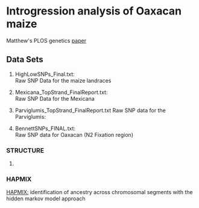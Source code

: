 # Introgression analysis of Oaxacan maize

Matthew's PLOS genetics [paper](http://www.plosgenetics.org/article/fetchObject.action?uri=info%3Adoi%2F10.1371%2Fjournal.pgen.1003477&representation=PDF)


## Data Sets

1. HighLowSNPs_Final.txt:  
Raw SNP Data for the maize landraces

2. Mexicana_TopStrand_FinalReport.txt:  
Raw SNP Data for the Mexicana

3. Parviglumis_TopStrand_FinalReport.txt
Raw SNP data for the Parviglumis:  

4. BennettSNPs_FINAL.txt:  
Raw SNP data for Oaxacan (N2 Fixation region)

### STRUCTURE
1. 

### HAPMIX

[HAPMIX:](http://www.plosgenetics.org/article/fetchObject.action?uri=info%3Adoi%2F10.1371%2Fjournal.pgen.1000519&representation=PDF) identification of ancestry across chromosomal segments with the hidden markov model approach